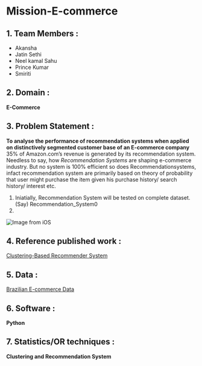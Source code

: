 # Mission-E-commerce 
## 1. Team Members : 
  * Akansha
  * Jatin Sethi
  * Neel kamal Sahu
  * Prince Kumar
  * Smiriti
   
## 2. Domain : 
**E-Commerce**

## 3. Problem Statement :
**To analyse the performance of recommendation systems when applied on distinctively segmented customer base of an E-commerce company**
35% of Amazon.com’s revenue is generated by its recommendation system. Needless to say, how *Recommendation Systems* are shaping e-commerce industry.
But no system is 100% efficient so does Recommendationsystems, infact recommendation system are primarily based on theory of probability that user might purchase the item given his purchase history/ search history/ interest etc.
1. Iniatially, Recommendation System will be tested on complete dataset. (Say) Recommendation_System0
2. 
![Image from iOS](https://user-images.githubusercontent.com/29731748/103335482-0a696e00-4a9b-11eb-9bb2-30b6a33fe4e4.jpg)


## 4. Reference published work :
[Clustering-Based Recommender System](https://www.researchgate.net/publication/266475973_Clustering-Based_Recommender_System_Using_Principles_of_Voting_Theory)
## 5. Data :
[Brazilian E-commerce Data](https://www.kaggle.com/olistbr/brazilian-ecommerce?select=olist_order_items_dataset.csv)
## 6. Software : 
**Python**

## 7. Statistics/OR techniques :
**Clustering and Recommendation System**
   
